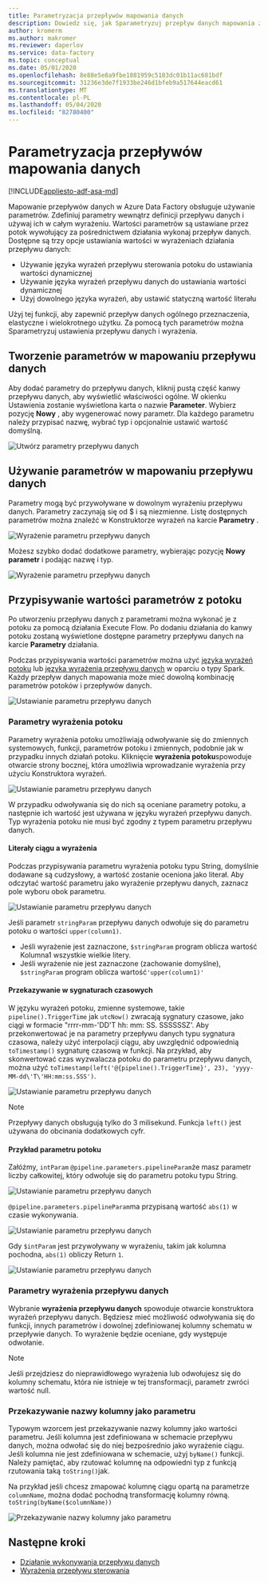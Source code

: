 ```yaml
---
title: Parametryzacja przepływów mapowania danych
description: Dowiedz się, jak Sparametryzuj przepływ danych mapowania z potoków usługi Data Factory
author: kromerm
ms.author: makromer
ms.reviewer: daperlov
ms.service: data-factory
ms.topic: conceptual
ms.date: 05/01/2020
ms.openlocfilehash: 8e88e5e8a9fbe1881959c5183dc01b11ac681bdf
ms.sourcegitcommit: 31236e3de7f1933be246d1bfeb9a517644eacd61
ms.translationtype: MT
ms.contentlocale: pl-PL
ms.lasthandoff: 05/04/2020
ms.locfileid: "82780400"
---
```

# <a name="parameterizing-mapping-data-flows"></a>Parametryzacja przepływów mapowania danych

[!INCLUDE[appliesto-adf-asa-md](includes/appliesto-adf-asa-md.md)] 

Mapowanie przepływów danych w Azure Data Factory obsługuje używanie parametrów. Zdefiniuj parametry wewnątrz definicji przepływu danych i używaj ich w całym wyrażeniu. Wartości parametrów są ustawiane przez potok wywołujący za pośrednictwem działania wykonaj przepływ danych. Dostępne są trzy opcje ustawiania wartości w wyrażeniach działania przepływu danych:

* Używanie języka wyrażeń przepływu sterowania potoku do ustawiania wartości dynamicznej
* Używanie języka wyrażeń przepływu danych do ustawiania wartości dynamicznej
* Użyj dowolnego języka wyrażeń, aby ustawić statyczną wartość literału

Użyj tej funkcji, aby zapewnić przepływ danych ogólnego przeznaczenia, elastyczne i wielokrotnego użytku. Za pomocą tych parametrów można Sparametryzuj ustawienia przepływu danych i wyrażenia.

## <a name="create-parameters-in-a-mapping-data-flow"></a>Tworzenie parametrów w mapowaniu przepływu danych

Aby dodać parametry do przepływu danych, kliknij pustą część kanwy przepływu danych, aby wyświetlić właściwości ogólne. W okienku Ustawienia zostanie wyświetlona karta o nazwie **Parameter**. Wybierz pozycję **Nowy** , aby wygenerować nowy parametr. Dla każdego parametru należy przypisać nazwę, wybrać typ i opcjonalnie ustawić wartość domyślną.

![Utwórz parametry przepływu danych](media/data-flow/create-params.png "Utwórz parametry przepływu danych")

## <a name="use-parameters-in-a-mapping-data-flow"></a>Używanie parametrów w mapowaniu przepływu danych 

Parametry mogą być przywoływane w dowolnym wyrażeniu przepływu danych. Parametry zaczynają się od $ i są niezmienne. Listę dostępnych parametrów można znaleźć w Konstruktorze wyrażeń na karcie **Parametry** .

![Wyrażenie parametru przepływu danych](media/data-flow/parameter-expression.png "Wyrażenie parametru przepływu danych")

Możesz szybko dodać dodatkowe parametry, wybierając pozycję **Nowy parametr** i podając nazwę i typ.

![Wyrażenie parametru przepływu danych](media/data-flow/new-parameter-expression.png "Wyrażenie parametru przepływu danych")

## <a name="assign-parameter-values-from-a-pipeline"></a>Przypisywanie wartości parametrów z potoku

Po utworzeniu przepływu danych z parametrami można wykonać je z potoku za pomocą działania Execute Flow. Po dodaniu działania do kanwy potoku zostaną wyświetlone dostępne parametry przepływu danych na karcie **Parametry** działania.

Podczas przypisywania wartości parametrów można użyć [języka wyrażeń potoku](control-flow-expression-language-functions.md) lub [języka wyrażenia przepływu danych](data-flow-expression-functions.md) w oparciu o typy Spark. Każdy przepływ danych mapowania może mieć dowolną kombinację parametrów potoków i przepływów danych.

![Ustawianie parametru przepływu danych](media/data-flow/parameter-assign.png "Ustawianie parametru przepływu danych")

### <a name="pipeline-expression-parameters"></a>Parametry wyrażenia potoku

Parametry wyrażenia potoku umożliwiają odwoływanie się do zmiennych systemowych, funkcji, parametrów potoku i zmiennych, podobnie jak w przypadku innych działań potoku. Kliknięcie **wyrażenia potoku**spowoduje otwarcie strony bocznej, która umożliwia wprowadzanie wyrażenia przy użyciu Konstruktora wyrażeń.

![Ustawianie parametru przepływu danych](media/data-flow/parameter-pipeline.png "Ustawianie parametru przepływu danych")

W przypadku odwoływania się do nich są oceniane parametry potoku, a następnie ich wartość jest używana w języku wyrażeń przepływu danych. Typ wyrażenia potoku nie musi być zgodny z typem parametru przepływu danych. 

#### <a name="string-literals-vs-expressions"></a>Literały ciągu a wyrażenia

Podczas przypisywania parametru wyrażenia potoku typu String, domyślnie dodawane są cudzysłowy, a wartość zostanie oceniona jako literał. Aby odczytać wartość parametru jako wyrażenie przepływu danych, zaznacz pole wyboru obok parametru.

![Ustawianie parametru przepływu danych](media/data-flow/string-parameter.png "Ustawianie parametru przepływu danych")

Jeśli parametr `stringParam` przepływu danych odwołuje się do parametru potoku o wartości `upper(column1)`. 

- Jeśli wyrażenie jest zaznaczone, `$stringParam` program oblicza wartość Kolumna1 wszystkie wielkie litery.
- Jeśli wyrażenie nie jest zaznaczone (zachowanie domyślne), `$stringParam` program oblicza wartość`'upper(column1)'`

#### <a name="passing-in-timestamps"></a>Przekazywanie w sygnaturach czasowych

W języku wyrażeń potoku, zmienne systemowe, takie `pipeline().TriggerTime` jak `utcNow()` zwracają sygnatury czasowe, jako ciągi w formacie "rrrr-mm-\'DD\'T hh: mm: SS. SSSSSSZ'. Aby przekonwertować je na parametry przepływu danych typu sygnatura czasowa, należy użyć interpolacji ciągu, aby uwzględnić odpowiednią `toTimestamp()` sygnaturę czasową w funkcji. Na przykład, aby skonwertować czas wyzwalacza potoku do parametru przepływu danych, można użyć `toTimestamp(left('@{pipeline().TriggerTime}', 23), 'yyyy-MM-dd\'T\'HH:mm:ss.SSS')`. 

![Ustawianie parametru przepływu danych](media/data-flow/parameter-timestamp.png "Ustawianie parametru przepływu danych")

> [!NOTE]
> Przepływy danych obsługują tylko do 3 milisekund. Funkcja `left()` jest używana do obcinania dodatkowych cyfr.

#### <a name="pipeline-parameter-example"></a>Przykład parametru potoku

Załóżmy, `intParam` `@pipeline.parameters.pipelineParam`że masz parametr liczby całkowitej, który odwołuje się do parametru potoku typu String. 

![Ustawianie parametru przepływu danych](media/data-flow/parameter-pipeline-2.png "Ustawianie parametru przepływu danych")

`@pipeline.parameters.pipelineParam`ma przypisaną wartość `abs(1)` w czasie wykonywania.

![Ustawianie parametru przepływu danych](media/data-flow/parameter-pipeline-4.png "Ustawianie parametru przepływu danych")

Gdy `$intParam` jest przywoływany w wyrażeniu, takim jak kolumna pochodna, `abs(1)` obliczy Return `1`. 

![Ustawianie parametru przepływu danych](media/data-flow/parameter-pipeline-3.png "Ustawianie parametru przepływu danych")

### <a name="data-flow-expression-parameters"></a>Parametry wyrażenia przepływu danych

Wybranie **wyrażenia przepływu danych** spowoduje otwarcie konstruktora wyrażeń przepływu danych. Będziesz mieć możliwość odwoływania się do funkcji, innych parametrów i dowolnej zdefiniowanej kolumny schematu w przepływie danych. To wyrażenie będzie oceniane, gdy występuje odwołanie.

> [!NOTE]
> Jeśli przejdziesz do nieprawidłowego wyrażenia lub odwołujesz się do kolumny schematu, która nie istnieje w tej transformacji, parametr zwróci wartość null.


### <a name="passing-in-a-column-name-as-a-parameter"></a>Przekazywanie nazwy kolumny jako parametru

Typowym wzorcem jest przekazywanie nazwy kolumny jako wartości parametru. Jeśli kolumna jest zdefiniowana w schemacie przepływu danych, można odwołać się do niej bezpośrednio jako wyrażenie ciągu. Jeśli kolumna nie jest zdefiniowana w schemacie, użyj `byName()` funkcji. Należy pamiętać, aby rzutować kolumnę na odpowiedni typ z funkcją rzutowania taką `toString()`jak.

Na przykład jeśli chcesz zmapować kolumnę ciągu opartą na parametrze `columnName`, można dodać pochodną transformację kolumny równą. `toString(byName($columnName))`

![Przekazywanie nazwy kolumny jako parametru](media/data-flow/parameterize-column-name.png "Przekazywanie nazwy kolumny jako parametru")

## <a name="next-steps"></a>Następne kroki
* [Działanie wykonywania przepływu danych](control-flow-execute-data-flow-activity.md)
* [Wyrażenia przepływu sterowania](control-flow-expression-language-functions.md)
